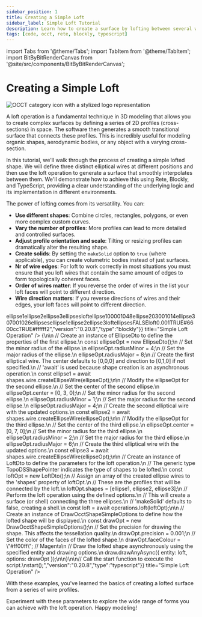 ```yaml
---
sidebar_position: 1
title: Creating a Simple Loft
sidebar_label: Simple Loft Tutorial
description: Learn how to create a surface by lofting between several wire shapes.
tags: [code, occt, rete, blockly, typescript]
---
```


import Tabs from '@theme/Tabs';
import TabItem from '@theme/TabItem';
import BitByBitRenderCanvas from '@site/src/components/BitByBitRenderCanvas';

# Creating a Simple Loft

<img 
  class="category-icon-small" 
  src="https://s.bitbybit.dev/assets/icons/white/occt-icon.svg" 
  alt="OCCT category icon with a stylized logo representation" 
  title="OCCT category icon" />


A loft operation is a fundamental technique in 3D modeling that allows you to create complex surfaces by defining a series of 2D profiles (cross-sections) in space. The software then generates a smooth transitional surface that connects these profiles. This is incredibly useful for modeling organic shapes, aerodynamic bodies, or any object with a varying cross-section.

In this tutorial, we'll walk through the process of creating a simple lofted shape. We will define three distinct elliptical wires at different positions and then use the loft operation to generate a surface that smoothly interpolates between them. We'll demonstrate how to achieve this using Rete, Blockly, and TypeScript, providing a clear understanding of the underlying logic and its implementation in different environments.

 The power of lofting comes from its versatility. You can:

*   **Use different shapes**: Combine circles, rectangles, polygons, or even more complex custom curves.
*   **Vary the number of profiles**: More profiles can lead to more detailed and controlled surfaces.
*   **Adjust profile orientation and scale**: Tilting or resizing profiles can dramatically alter the resulting shape.
*   **Create solids**: By setting the `makeSolid` option to `true` (where applicable), you can create volumetric bodies instead of just surfaces.
*   **Nr of wire edges**: For loft to work correctly in most situations you must ensure that you loft wires that contain the same amount of edges to form topologically coherent faces.
*   **Order of wires matter**: If you reverse the order of wires in the list your loft faces will point to different direction.
*   **Wire direction matters**: If you reverse directions of wires and their edges, your loft faces will point to different direction.

<Tabs groupId="vectors-live-examples">
<TabItem value="rete" label="Rete">
    <BitByBitRenderCanvas
    requireManualStart={true}
    script={{"script":"{\"id\":\"rete-v2-json\",\"nodes\":{\"b8a58571ebd30b44\":{\"id\":\"b8a58571ebd30b44\",\"name\":\"bitbybit.occt.shapes.wire.createEllipseWire\",\"customName\":\"ellipse wire\",\"async\":true,\"drawable\":true,\"data\":{\"genericNodeData\":{\"hide\":true,\"oneOnOne\":false,\"flatten\":0,\"forceExecution\":false},\"center\":[0,0,0],\"direction\":[0,1,0],\"radiusMinor\":4,\"radiusMajor\":8},\"inputs\":{},\"position\":[409.9140625,135.00390625]},\"0999348ac27dbe3a\":{\"id\":\"0999348ac27dbe3a\",\"name\":\"bitbybit.occt.shapes.wire.createEllipseWire\",\"customName\":\"ellipse wire\",\"async\":true,\"drawable\":true,\"data\":{\"genericNodeData\":{\"hide\":true,\"oneOnOne\":false,\"flatten\":0,\"forceExecution\":false},\"center\":[0,0,0],\"direction\":[0,1,0],\"radiusMinor\":1,\"radiusMajor\":4},\"inputs\":{\"center\":{\"connections\":[{\"node\":\"5b0a2e7a36e52bc6\",\"output\":\"result\",\"data\":{}}]}},\"position\":[411.21484375,550.01953125]},\"5b0a2e7a36e52bc6\":{\"id\":\"5b0a2e7a36e52bc6\",\"name\":\"bitbybit.vector.vectorXYZ\",\"customName\":\"vector xyz\",\"async\":false,\"drawable\":true,\"data\":{\"genericNodeData\":{\"hide\":true,\"oneOnOne\":false,\"flatten\":0,\"forceExecution\":false},\"x\":0,\"y\":3,\"z\":0},\"inputs\":{},\"position\":[-13.58203125,587.8515625]},\"58baa94ee15ce87c\":{\"id\":\"58baa94ee15ce87c\",\"name\":\"bitbybit.occt.shapes.wire.createEllipseWire\",\"customName\":\"ellipse wire\",\"async\":true,\"drawable\":true,\"data\":{\"genericNodeData\":{\"hide\":true,\"oneOnOne\":false,\"flatten\":0,\"forceExecution\":false},\"center\":[0,0,0],\"direction\":[0,1,0],\"radiusMinor\":2,\"radiusMajor\":6},\"inputs\":{\"center\":{\"connections\":[{\"node\":\"31cc8830d0d5b8d6\",\"output\":\"result\",\"data\":{}}]}},\"position\":[414.354436433955,962.7267506423071]},\"31cc8830d0d5b8d6\":{\"id\":\"31cc8830d0d5b8d6\",\"name\":\"bitbybit.vector.vectorXYZ\",\"customName\":\"vector xyz\",\"async\":false,\"drawable\":true,\"data\":{\"genericNodeData\":{\"hide\":true,\"oneOnOne\":false,\"flatten\":0,\"forceExecution\":false},\"x\":0,\"y\":7,\"z\":0},\"inputs\":{},\"position\":[-18.337436698711855,985.1818818123244]},\"aa7b869ef39ad66c\":{\"id\":\"aa7b869ef39ad66c\",\"name\":\"bitbybit.occt.operations.loft\",\"customName\":\"loft\",\"async\":true,\"drawable\":true,\"data\":{\"genericNodeData\":{\"hide\":true,\"oneOnOne\":false,\"flatten\":0,\"forceExecution\":false},\"makeSolid\":false},\"inputs\":{\"shapes\":{\"connections\":[{\"node\":\"5f66390fcd956929\",\"output\":\"list\",\"data\":{}}]}},\"position\":[1345.6703881224773,574.9945464709863]},\"5f66390fcd956929\":{\"id\":\"5f66390fcd956929\",\"name\":\"bitbybit.lists.createList\",\"customName\":\"create list\",\"data\":{},\"inputs\":{\"listElements\":{\"connections\":[{\"node\":\"b8a58571ebd30b44\",\"output\":\"result\",\"data\":{}},{\"node\":\"0999348ac27dbe3a\",\"output\":\"result\",\"data\":{}},{\"node\":\"58baa94ee15ce87c\",\"output\":\"result\",\"data\":{}}]}},\"position\":[938.8623690201757,627.1782400352727]},\"71104a241cda7a83\":{\"id\":\"71104a241cda7a83\",\"name\":\"bitbybit.draw.drawAnyAsync\",\"customName\":\"draw any async\",\"async\":true,\"drawable\":true,\"data\":{\"genericNodeData\":{\"hide\":false,\"oneOnOne\":false,\"flatten\":0,\"forceExecution\":false}},\"inputs\":{\"entity\":{\"connections\":[{\"node\":\"aa7b869ef39ad66c\",\"output\":\"result\",\"data\":{}}]},\"options\":{\"connections\":[{\"node\":\"2b01c4bcdaa8b222\",\"output\":\"result\",\"data\":{}}]}},\"position\":[1832.5904062824504,751.3332776592763]},\"2b01c4bcdaa8b222\":{\"id\":\"2b01c4bcdaa8b222\",\"name\":\"bitbybit.draw.optionsOcctShapeSimple\",\"customName\":\"options occt shape simple\",\"async\":false,\"drawable\":false,\"data\":{\"genericNodeData\":{\"hide\":false,\"oneOnOne\":false,\"flatten\":0,\"forceExecution\":false},\"precision\":0.001,\"drawFaces\":true,\"faceColour\":\"#8000ff\",\"drawEdges\":true,\"edgeColour\":\"#ffffff\",\"edgeWidth\":2},\"inputs\":{},\"position\":[1348.8560416190364,915.1471633350661]}}}","version":"0.20.8","type":"rete"}}
    title="Simple Loft Operation"
    />
</TabItem>
<TabItem value="blockly" label="Blockly">
  <BitByBitRenderCanvas
    requireManualStart={true}
    script={{"script":"<xml xmlns=\"https://developers.google.com/blockly/xml\"><variables><variable id=\"48)EaL12jJ;CM6l87kN^\">ellipse1</variable><variable id=\"p!,ge0u?L^@4@^_yF1-/\">ellipse2</variable><variable id=\"R1!`hI~4J!B-H|6ul{7e\">ellipse3</variable><variable id=\"~6]|}Eu]E9UgWCZ{s_,|\">ellipses</variable><variable id=\"XJ4dpWWO2e_jp;mr|J8D\">loft</variable></variables><block type=\"variables_set\" id=\"Z]RXuxwn/6CiqFn:E`{f\" x=\"-397\" y=\"-446\"><field name=\"VAR\" id=\"48)EaL12jJ;CM6l87kN^\">ellipse1</field><value name=\"VALUE\"><block type=\"bitbybit.occt.shapes.wire.createEllipseWire\" id=\"iIh/DfKZ[cfoa6r!#):!\"><value name=\"Center\"><block type=\"bitbybit.point.pointXYZ\" id=\"X%HKp*Q.ty=Rbu~`1@a%\"><value name=\"X\"><block type=\"math_number\" id=\"n+jQq:wH?M2t97E!DPv#\"><field name=\"NUM\">0</field></block></value><value name=\"Y\"><block type=\"math_number\" id=\"zDLV%cFNOLTD^R@?kble\"><field name=\"NUM\">0</field></block></value><value name=\"Z\"><block type=\"math_number\" id=\"AXtz$21v5w!d:WB(0`OK\"><field name=\"NUM\">0</field></block></value></block></value><value name=\"Direction\"><block type=\"bitbybit.vector.vectorXYZ\" id=\"O1hbHY+z/gsL0J-Sd8kg\"><value name=\"X\"><block type=\"math_number\" id=\"=Rp$D.)C;2^dAFJLa[eX\"><field name=\"NUM\">0</field></block></value><value name=\"Y\"><block type=\"math_number\" id=\"fXGqM_6U7koY]wCO7a|$\"><field name=\"NUM\">1</field></block></value><value name=\"Z\"><block type=\"math_number\" id=\"YsRU*rv,(~W7(b;IGkh7\"><field name=\"NUM\">0</field></block></value></block></value><value name=\"RadiusMinor\"><block type=\"math_number\" id=\"_Fa+`F#q}NadJb.n@G4z\"><field name=\"NUM\">4</field></block></value><value name=\"RadiusMajor\"><block type=\"math_number\" id=\"rz%7^,:YrfbnqKwlTtqs\"><field name=\"NUM\">8</field></block></value></block></value><next><block type=\"variables_set\" id=\"GZ84cD@/bkVoj*Hch}rB\"><field name=\"VAR\" id=\"p!,ge0u?L^@4@^_yF1-/\">ellipse2</field><value name=\"VALUE\"><block type=\"bitbybit.occt.shapes.wire.createEllipseWire\" id=\"kgY;cQdd-b|m[o.*Jo[%\"><value name=\"Center\"><block type=\"bitbybit.point.pointXYZ\" id=\"t$1C2Fms89t1[jCC(;oL\"><value name=\"X\"><block type=\"math_number\" id=\"g1y(x%mGqkM(jn{Qlr|H\"><field name=\"NUM\">0</field></block></value><value name=\"Y\"><block type=\"math_number\" id=\"!XIJ[8-b![)TLE^u7VkT\"><field name=\"NUM\">3</field></block></value><value name=\"Z\"><block type=\"math_number\" id=\"C[ea/4tpa9~Eb?ynXf[V\"><field name=\"NUM\">0</field></block></value></block></value><value name=\"Direction\"><block type=\"bitbybit.vector.vectorXYZ\" id=\"XMcn@cy21@#b80Cns|xA\"><value name=\"X\"><block type=\"math_number\" id=\"nV(cW=wvZds45,1RfouJ\"><field name=\"NUM\">0</field></block></value><value name=\"Y\"><block type=\"math_number\" id=\"-e0WUthCCL9qug#_=BJM\"><field name=\"NUM\">1</field></block></value><value name=\"Z\"><block type=\"math_number\" id=\"6pU7|0I!b=f*KBp$u:v=\"><field name=\"NUM\">0</field></block></value></block></value><value name=\"RadiusMinor\"><block type=\"math_number\" id=\"$e9i:VfTo`aCrF^Q6Nb6\"><field name=\"NUM\">1</field></block></value><value name=\"RadiusMajor\"><block type=\"math_number\" id=\"Sh[=u*uYzzZNdAfZ*Xcb\"><field name=\"NUM\">4</field></block></value></block></value><next><block type=\"variables_set\" id=\"*,mjB$NhlsRdXq~$+nCa\"><field name=\"VAR\" id=\"R1!`hI~4J!B-H|6ul{7e\">ellipse3</field><value name=\"VALUE\"><block type=\"bitbybit.occt.shapes.wire.createEllipseWire\" id=\"0H{ZSzg[%*(JnQ@4+0$M\"><value name=\"Center\"><block type=\"bitbybit.point.pointXYZ\" id=\"ui-/ebhLH2qUcXTrC9o=\"><value name=\"X\"><block type=\"math_number\" id=\"T|/j~aIJb3}q#Ia!ISI#\"><field name=\"NUM\">0</field></block></value><value name=\"Y\"><block type=\"math_number\" id=\"b;L(|dMj7h0gT_xQhe]d\"><field name=\"NUM\">7</field></block></value><value name=\"Z\"><block type=\"math_number\" id=\"r[|/wh(iscswnuV}V9Oc\"><field name=\"NUM\">0</field></block></value></block></value><value name=\"Direction\"><block type=\"bitbybit.vector.vectorXYZ\" id=\"SK0Km_HaI.lCZNP)R7Do\"><value name=\"X\"><block type=\"math_number\" id=\"S/D3CXTeTD*_}i26O{4x\"><field name=\"NUM\">0</field></block></value><value name=\"Y\"><block type=\"math_number\" id=\"W6C,)z8#j2ZTMePm,wa0\"><field name=\"NUM\">1</field></block></value><value name=\"Z\"><block type=\"math_number\" id=\"M0^:yL#sCkV[Iy*.(7N6\"><field name=\"NUM\">0</field></block></value></block></value><value name=\"RadiusMinor\"><block type=\"math_number\" id=\"89_ly7g=/3^$fd}do@b?\"><field name=\"NUM\">2</field></block></value><value name=\"RadiusMajor\"><block type=\"math_number\" id=\"Wc3+2f7_W%0sos]OJYq|\"><field name=\"NUM\">6</field></block></value></block></value><next><block type=\"variables_set\" id=\":p.Vpn;$AuaAhp~*)QCX\"><field name=\"VAR\" id=\"~6]|}Eu]E9UgWCZ{s_,|\">ellipses</field><value name=\"VALUE\"><block type=\"lists_create_with\" id=\"Z|q(b#IIH-@cw1Ch?MuM\"><mutation items=\"3\"></mutation><value name=\"ADD0\"><block type=\"variables_get\" id=\"85/PiE$R2@)|rjwjfR8@\"><field name=\"VAR\" id=\"48)EaL12jJ;CM6l87kN^\">ellipse1</field></block></value><value name=\"ADD1\"><block type=\"variables_get\" id=\"ISvgiQeb3^tbkKamkhVX\"><field name=\"VAR\" id=\"p!,ge0u?L^@4@^_yF1-/\">ellipse2</field></block></value><value name=\"ADD2\"><block type=\"variables_get\" id=\"cRm_n~%2,avxAHVC!/x1\"><field name=\"VAR\" id=\"R1!`hI~4J!B-H|6ul{7e\">ellipse3</field></block></value></block></value><next><block type=\"variables_set\" id=\"@b5XbQ;3!bw{_=(ouJmv\"><field name=\"VAR\" id=\"XJ4dpWWO2e_jp;mr|J8D\">loft</field><value name=\"VALUE\"><block type=\"bitbybit.occt.operations.loft\" id=\"5)Buz((kWEzwt|l$-xm$\"><value name=\"Shapes\"><block type=\"variables_get\" id=\"l`dw7*JMGP@wv[KnLKD$\"><field name=\"VAR\" id=\"~6]|}Eu]E9UgWCZ{s_,|\">ellipses</field></block></value><value name=\"MakeSolid\"><block type=\"logic_boolean\" id=\"yrc;yqs)XSbmM^jW_{AN\"><field name=\"BOOL\">FALSE</field></block></value></block></value><next><block type=\"bitbybit.draw.drawAnyAsyncNoReturn\" id=\"o$jl#m1hs_7C`[+#^8m+\"><value name=\"Entity\"><block type=\"variables_get\" id=\"CJLL`3s+l=kF;iHlmGH,\"><field name=\"VAR\" id=\"XJ4dpWWO2e_jp;mr|J8D\">loft</field></block></value><value name=\"Options\"><block type=\"bitbybit.draw.optionsOcctShapeSimple\" id=\"!PL/;^%Tk`O}2$`[1CC,\"><value name=\"Precision\"><block type=\"math_number\" id=\"43~8o:Q6^mI0mCDna_YR\"><field name=\"NUM\">0.001</field></block></value><value name=\"DrawFaces\"><block type=\"logic_boolean\" id=\"%Uu[!B?fTVnJp43e?gm!\"><field name=\"BOOL\">TRUE</field></block></value><value name=\"FaceColour\"><block type=\"colour_picker\" id=\"8/F/6c*4?Cxw(IP=EYY)\"><field name=\"COLOUR\">#6600cc</field></block></value><value name=\"DrawEdges\"><block type=\"logic_boolean\" id=\"H-{V3}cu1KiOK@4Diu(_\"><field name=\"BOOL\">TRUE</field></block></value><value name=\"EdgeColour\"><block type=\"colour_picker\" id=\"Bz7|M(~D5z`M)Ffdsi`A\"><field name=\"COLOUR\">#ffffff</field></block></value><value name=\"EdgeWidth\"><block type=\"math_number\" id=\"$.}%Q]3d?|~%G_hSc;/t\"><field name=\"NUM\">2</field></block></value></block></value></block></next></block></next></block></next></block></next></block></next></block></xml>","version":"0.20.8","type":"blockly"}}
    title="Simple Loft Operation"
    />
</TabItem>
<TabItem value="typescript" label="TypeScript">
<BitByBitRenderCanvas
    requireManualStart={true}
    script={{"script":"// Import necessary modules from the bitbybit library.\n// 'operations' and 'shapes' are for OpenCascade Technology (OCCT) functionalities like lofting and creating wires.\nconst { operations, shapes } = bitbybit.occt;\n// 'draw' module is used for rendering shapes on the canvas.\nconst { draw } = bitbybit;\n// Import Data Transfer Objects (DTOs) for defining OCCT inputs.\n// 'EllipseDto' for creating ellipses, 'LoftDto' for loft operation parameters.\nconst { EllipseDto, LoftDto } = Bit.Inputs.OCCT;\n// Import DTO for drawing options.\nconst { DrawOcctShapeSimpleOptions } = Bit.Inputs.Draw;\n// Define a type alias for OCCT shape pointers for better readability.\ntype TopoDSShapePointer = Bit.Inputs.OCCT.TopoDSShapePointer;\n\n// Define an asynchronous function 'start' which will contain the main logic.\nconst start = async () => {\n\n    // Create an instance of EllipseDto to define the properties of the first ellipse.\n    const ellipseOpt = new EllipseDto();\n    // Set the minor radius of the ellipse.\n    ellipseOpt.radiusMinor = 4;\n    // Set the major radius of the ellipse.\n    ellipseOpt.radiusMajor = 8;\n    // Create the first elliptical wire. The center defaults to [0,0,0] and direction to [0,1,0] if not specified.\n    // 'await' is used because shape creation is an asynchronous operation.\n    const ellipse1 = await shapes.wire.createEllipseWire(ellipseOpt);\n\n    // Modify the ellipseOpt for the second ellipse.\n    // Set the center of the second ellipse.\n    ellipseOpt.center = [0, 3, 0];\n    // Set the minor radius for the second ellipse.\n    ellipseOpt.radiusMinor = 1;\n    // Set the major radius for the second ellipse.\n    ellipseOpt.radiusMajor = 4;\n    // Create the second elliptical wire with the updated options.\n    const ellipse2 = await shapes.wire.createEllipseWire(ellipseOpt);\n\n    // Modify the ellipseOpt for the third ellipse.\n    // Set the center of the third ellipse.\n    ellipseOpt.center = [0, 7, 0];\n    // Set the minor radius for the third ellipse.\n    ellipseOpt.radiusMinor = 2;\n    // Set the major radius for the third ellipse.\n    ellipseOpt.radiusMajor = 6;\n    // Create the third elliptical wire with the updated options.\n    const ellipse3 = await shapes.wire.createEllipseWire(ellipseOpt);\n\n    // Create an instance of LoftDto to define the parameters for the loft operation.\n    // The generic type TopoDSShapePointer indicates the type of shapes to be lofted.\n    const loftOpt = new LoftDto<TopoDSShapePointer>();\n    // Assign an array of the created ellipse wires to the 'shapes' property of loftOpt.\n    // These are the profiles that will be connected by the loft.\n    loftOpt.shapes = [ellipse1, ellipse2, ellipse3];\n    // Perform the loft operation using the defined options.\n    // This will create a surface (or shell) connecting the three ellipses.\n    // 'makeSolid' defaults to false, creating a shell.\n    const loft = await operations.loft(loftOpt);\n\n    // Create an instance of DrawOcctShapeSimpleOptions to define how the lofted shape will be displayed.\n    const drawOpt = new DrawOcctShapeSimpleOptions();\n    // Set the precision for drawing the shape. This affects the tessellation quality.\n    drawOpt.precision = 0.001;\n    // Set the color of the faces of the lofted shape.\n    drawOpt.faceColour = \"#ff00ff\"; // Magenta\n    // Draw the lofted shape asynchronously using the specified entity and drawing options.\n    draw.drawAnyAsync({ entity: loft, options: drawOpt });\n\n}\n\n// Call the start function to execute the script.\nstart();","version":"0.20.8","type":"typescript"}}
    title="Simple Loft Operation"
    />
</TabItem>
</Tabs>

With these examples, you've learned the basics of creating a lofted surface from a series of wire profiles.


Experiment with these parameters to explore the wide range of forms you can achieve with the loft operation. Happy modeling!